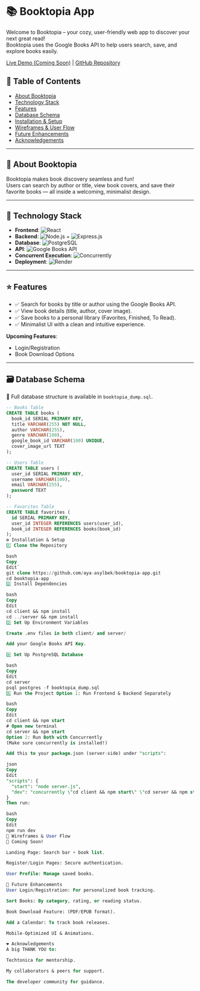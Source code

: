 # 📚 Booktopia App
Welcome to Booktopia – your cozy, user-friendly web app to discover your next great read!  
Booktopia uses the Google Books API to help users search, save, and explore books easily.

[Live Demo (Coming Soon)](https://your-livdemo-link.com) | [GitHub Repository](https://github.com/aya-asylbek/booktopia-app)

## 📖 Table of Contents
- [About Booktopia](#about-booktopia)
- [Technology Stack](#technology-stack)
- [Features](#features)
- [Database Schema](#database-schema)
- [Installation & Setup](#installation--setup)
- [Wireframes & User Flow](#wireframes--user-flow)
- [Future Enhancements](#future-enhancements)
- [Acknowledgements](#acknowledgements)

---

## 📘 About Booktopia
Booktopia makes book discovery seamless and fun!  
Users can search by author or title, view book covers, and save their favorite books — all inside a welcoming, minimalist design.

---

## 🐣 Technology Stack
- **Frontend**: ![React](https://img.shields.io/badge/React-20232A?style=for-the-badge&logo=react&logoColor=61DAFB)
- **Backend**: ![Node.js](https://img.shields.io/badge/Node.js-339933?style=for-the-badge&logo=nodedotjs&logoColor=white) + ![Express.js](https://img.shields.io/badge/Express.js-404D59?style=for-the-badge)
- **Database**: ![PostgreSQL](https://img.shields.io/badge/PostgreSQL-316192?style=for-the-badge&logo=postgresql&logoColor=white)
- **API**: ![Google Books API](https://img.shields.io/badge/Google%20Books%20API-4285F4?style=for-the-badge&logo=google&logoColor=white)
- **Concurrent Execution**: ![Concurrently](https://img.shields.io/badge/Concurrently-FF6F61?style=for-the-badge)
- **Deployment**: ![Render](https://img.shields.io/badge/Render-00A9E0?style=for-the-badge&logo=render&logoColor=white)

---

## ⭐ Features
- ✅ Search for books by title or author using the Google Books API.
- ✅ View book details (title, author, cover image).
- ✅ Save books to a personal library (Favorites, Finished, To Read).
- ✅ Minimalist UI with a clean and intuitive experience.

**Upcoming Features**:  
- Login/Registration  
- Book Download Options

---

## 🗃️ Database Schema
📌 Full database structure is available in `booktopia_dump.sql`.

```sql
-- Books Table
CREATE TABLE books (
  book_id SERIAL PRIMARY KEY,
  title VARCHAR(255) NOT NULL,
  author VARCHAR(255),
  genre VARCHAR(100),
  google_book_id VARCHAR(100) UNIQUE,
  cover_image_url TEXT
);

-- Users Table
CREATE TABLE users (
  user_id SERIAL PRIMARY KEY,
  username VARCHAR(100),
  email VARCHAR(255),
  password TEXT
);

-- Favorites Table
CREATE TABLE favorites (
  id SERIAL PRIMARY KEY,
  user_id INTEGER REFERENCES users(user_id),
  book_id INTEGER REFERENCES books(book_id)
);
⚙️ Installation & Setup
1️⃣ Clone the Repository

bash
Copy
Edit`
git clone https://github.com/aya-asylbek/booktopia-app.git
cd booktopia-app
2️⃣ Install Dependencies

bash
Copy
Edit
cd client && npm install
cd ../server && npm install
3️⃣ Set Up Environment Variables

Create .env files in both client/ and server/

Add your Google Books API Key.

4️⃣ Set Up PostgreSQL Database

bash
Copy
Edit
cd server
psql postgres -f booktopia_dump.sql
5️⃣ Run the Project Option 1: Run Frontend & Backend Separately

bash
Copy
Edit
cd client && npm start
# Open new terminal
cd server && npm start
Option 2: Run Both with Concurrently
(Make sure concurrently is installed!)

Add this to your package.json (server-side) under "scripts":

json
Copy
Edit
"scripts": {
  "start": "node server.js",
  "dev": "concurrently \"cd client && npm start\" \"cd server && npm start\""
}
Then run:

bash
Copy
Edit
npm run dev
🎨 Wireframes & User Flow
📌 Coming Soon!

Landing Page: Search bar + book list.

Register/Login Pages: Secure authentication.

User Profile: Manage saved books.

🚀 Future Enhancements
User Login/Registration: For personalized book tracking.

Sort Books: By category, rating, or reading status.

Book Download Feature: (PDF/EPUB format).

Add a Calendar: To track book releases.

Mobile-Optimized UI & Animations.

❤️ Acknowledgements
A big THANK YOU to:

Techtonica for mentorship.

My collaborators & peers for support.

The developer community for guidance.


